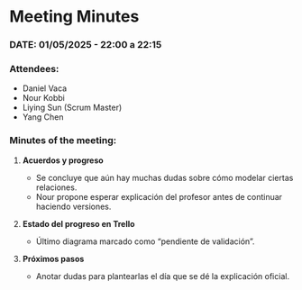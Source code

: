 
# **Meeting Minutes**

### **DATE: 01/05/2025 - 22:00 a 22:15**  
### **Attendees:**  
- Daniel Vaca  
- Nour Kobbi  
- Liying Sun (Scrum Master)  
- Yang Chen  

### **Minutes of the meeting:**  
1. **Acuerdos y progreso**  
   - Se concluye que aún hay muchas dudas sobre cómo modelar ciertas relaciones.  
   - Nour propone esperar explicación del profesor antes de continuar haciendo versiones.  

2. **Estado del progreso en Trello**  
   - Último diagrama marcado como “pendiente de validación”.  

3. **Próximos pasos**  
   - Anotar dudas para plantearlas el día que se dé la explicación oficial.  

